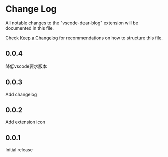# Change Log

All notable changes to the "vscode-dear-blog" extension will be documented in this file.

Check [Keep a Changelog](http://keepachangelog.com/) for recommendations on how to structure this file.

## 0.0.4

降低vscode要求版本

## 0.0.3

Add changelog

## 0.0.2

Add extension icon

## 0.0.1

Initial release